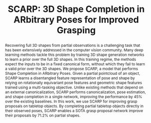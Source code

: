 ---
layout: project-page-new
title: "SCARP: 3D Shape Completion in ARbitrary Poses for Improved Grasping"
authors:
  - name: Bipasha Sen
    sup: 1
  - name: Aditya Agarwal
    sup: 1
  - name: Gaurav Singh
    sup: 1
  - name: Brojeshwar B.
    sup: 1
  - name: Srinath Sridhar
    sup: 1
  - name: Madhava Krishna
    sup: 1
affiliations:
  - name: IIIT Hyderabad, India
    link: https://robotics.iiit.ac.in
    sup: 1
permalink: /publications/2023/Bipasha_SCARP/
abstract: "Recovering full 3D shapes from partial observations is a challenging task that has been extensively addressed in the computer vision community. Many deep learning methods tackle this problem by training 3D shape generation networks to learn a prior over the full 3D shapes. In this training regime, the methods expect the inputs to be in a fixed canonical form, without which they fail to learn a valid prior over the 3D shapes. We propose SCARP, a model that performs Shape Completion in ARbitrary Poses. Given a partial pointcloud of an object, SCARP learns a disentangled feature representation of pose and shape by relying on rotationally equivariant pose features and geometric shape features trained using a multi-tasking objective. Unlike existing methods that depend on an external canonicalization, SCARP performs canonicalization, pose estimation, and shape completion in a single network, improving the performance by 45% over the existing baselines. In this work, we use SCARP for improving grasp proposals on tabletop objects. By completing partial tabletop objects directly in their observed poses, SCARP enables a SOTA grasp proposal network improve their proposals by 71.2% on partial shapes."
paper: https://bipashasen.github.io/scarp/
#code: https://github.com/sudarshan-s-harithas/CCO-VOXEL 
#supplement: https://iiitaphyd-my.sharepoint.com/personal/avneesh_mishra_research_iiit_ac_in/Documents/Forms/All.aspx?RootFolder=%2Fpersonal%2Favneesh%5Fmishra%5Fresearch%5Fiiit%5Fac%5Fin%2FDocuments%2FRRC%2FOpposing%20View%20Loop%20Closure%2FE2CNN%2FPresented%20Material%2FReF%20Paper&FolderCTID=0x012000A1AB309DA2EB7542856220193D0C0808
#video: https://robotics.iiit.ac.in/publications/2020/deep-mpc-for-visual-servoing/video.mp4
#iframe: https://www.youtube.com/embed/qNAqAlb7m3E # https://www.youtube.com/embed/jhjskX4FQwA

---